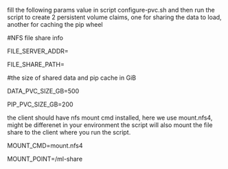 fill the following params value in script configure-pvc.sh and then run the script to create 2 persistent volume claims, 
one for sharing the data to load, another for caching the pip wheel

#NFS file share info

FILE_SERVER_ADDR=

FILE_SHARE_PATH=

#the size of shared data and pip cache in GiB

DATA_PVC_SIZE_GB=500

PIP_PVC_SIZE_GB=200

the client should have nfs mount cmd installed, here we use mount.nfs4, might be differenet in your environment
the script will also mount the file share to the client where you run the script.

MOUNT_CMD=mount.nfs4

MOUNT_POINT=/ml-share
